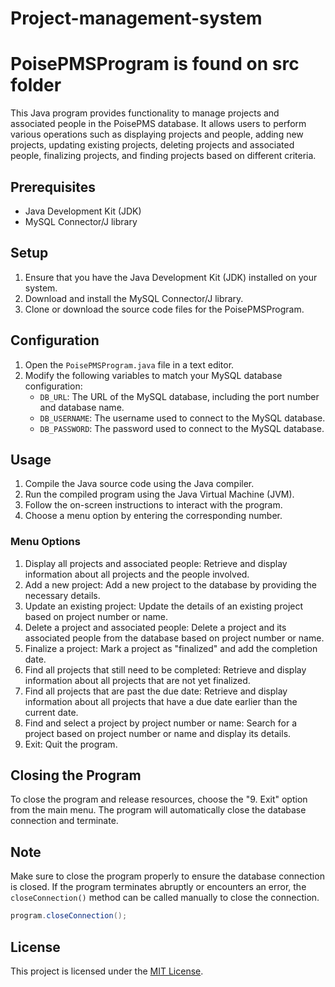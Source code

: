 # Project-management-system
# PoisePMSProgram is found on src folder

This Java program provides functionality to manage projects and associated people in the PoisePMS database. It allows users to perform various operations such as displaying projects and people, adding new projects, updating existing projects, deleting projects and associated people, finalizing projects, and finding projects based on different criteria.

## Prerequisites
- Java Development Kit (JDK)
- MySQL Connector/J library

## Setup
1. Ensure that you have the Java Development Kit (JDK) installed on your system.
2. Download and install the MySQL Connector/J library.
3. Clone or download the source code files for the PoisePMSProgram.

## Configuration
1. Open the `PoisePMSProgram.java` file in a text editor.
2. Modify the following variables to match your MySQL database configuration:
   - `DB_URL`: The URL of the MySQL database, including the port number and database name.
   - `DB_USERNAME`: The username used to connect to the MySQL database.
   - `DB_PASSWORD`: The password used to connect to the MySQL database.

## Usage
1. Compile the Java source code using the Java compiler.
2. Run the compiled program using the Java Virtual Machine (JVM).
3. Follow the on-screen instructions to interact with the program.
4. Choose a menu option by entering the corresponding number.

### Menu Options
1. Display all projects and associated people: Retrieve and display information about all projects and the people involved.
2. Add a new project: Add a new project to the database by providing the necessary details.
3. Update an existing project: Update the details of an existing project based on project number or name.
4. Delete a project and associated people: Delete a project and its associated people from the database based on project number or name.
5. Finalize a project: Mark a project as "finalized" and add the completion date.
6. Find all projects that still need to be completed: Retrieve and display information about all projects that are not yet finalized.
7. Find all projects that are past the due date: Retrieve and display information about all projects that have a due date earlier than the current date.
8. Find and select a project by project number or name: Search for a project based on project number or name and display its details.
9. Exit: Quit the program.

## Closing the Program
To close the program and release resources, choose the "9. Exit" option from the main menu. The program will automatically close the database connection and terminate.

## Note
Make sure to close the program properly to ensure the database connection is closed. If the program terminates abruptly or encounters an error, the `closeConnection()` method can be called manually to close the connection.

```java
program.closeConnection();
```

## License
This project is licensed under the [MIT License](LICENSE).
